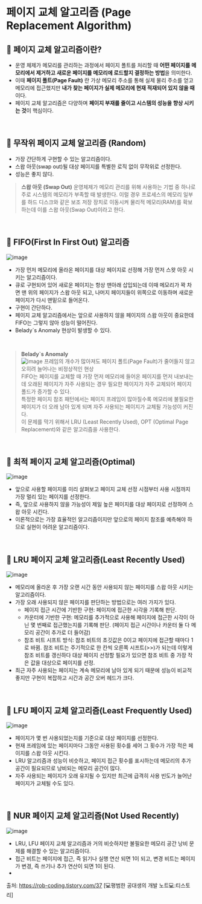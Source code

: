 # 페이지 교체 알고리즘 (Page Replacement Algorithm)

## 📌 페이지 교체 알고리즘이란?
- 운영 체제가 메모리를 관리하는 과정에서 페이지 폴트를 처리할 때 **어떤 페이지를 메모리에서 제거하고 새로운 페이지를 메모리에 로드할지 결정하는 방법**을 의미한다.
- 이때 **페이지 폴트(Page Fault)** 란 가상 메모리 주소를 통해 실제 물리 주소를 얻고 메모리에 접근했지만 **내가 찾는 페이지가 실제 메모리에 현재 적재되어 있지 않을 때**이다.
- 페이지 교체 알고리즘은 다양하며 **페이지 부재를 줄이고 시스템의 성능을 향상 시키는 것**이 핵심이다.

<br>

## 📌 무작위 페이지 교체 알고리즘 (Random)
- 가장 간단하게 구현할 수 있는 알고리즘이다.
- 스왑 아웃(swap out)될 대상 페이지를 특별한 로직 없이 무작위로 선정한다.
- 성능은 좋지 않다.

> **스왑 아웃 (Swap Out)**
> 운영체제가 메모리 관리를 위해 사용하는 기법 중 하나로 주로 시스템의 메모리가 부족할 때 발생한다.
> 이럴 경우 프로세스의 메모리 일부를 하드 디스크와 같은 보조 저장 장치로 이동시켜 물리적 메모리(RAM)를 확보하는데 이를 스왑 아웃(Swap Out)이라고 한다.

<br>

## 📌 FIFO(First In First Out) 알고리즘
![image](https://github.com/cs-study-skk/cs_study/assets/39427152/c5c4cd16-a320-4357-bf06-81358710058f)
- 가장 먼저 메모리에 올라온 페이지를 대상 페이지로 선정해 가장 먼저 스왓 아웃 시키는 알고리즘이다.
- 큐로 구현되어 있어 새로운 페이지는 항상 맨아래 삽입되는데 이때 메모리가 꽉 차면 맨 위의 페이지가 스왑 아웃 되고, 나머지 페이지들이 위쪽으로 이동하며 새로운 페이지가 다시 맨밑으로 들어온다.
- 구현이 간단하다.
- 페이지 교체 알고리즘에서는 앞으로 사용하지 않을 페이지의 스왑 아웃이 중요한데 FIFO는 그렇지 않아 성능이 떨어진다.
- Belady`s Anomaly 현상이 발생할 수 있다.

<br>

> **Belady`s Anomaly**
> <br>
> ![image](https://github.com/cs-study-skk/cs_study/assets/39427152/06ab18d7-7a50-4079-b1d0-2eb98151d740)
> 프레임의 개수가 많아져도 페이지 폴트(Page Fault)가 줄어들지 않고 오히려 늘어나는 비정상적인 현상
> <br>
> FIFO는 페이지를 교체할 때 가장 먼저 메모리에 들어온 페이지를 먼저 내보내는데 오래된 페이지가 자주 사용되는 경우 필요한 페이지가 자주 교체되어 페이지 폴드가 증가할 수 있다.
> <br>
> 특정한 페이지 참조 패턴에서는 페이지 프레임이 많아질수록 메모리에 불필요한 페이지가 더 오래 남아 있게 되며 자주 사용되는 페이지가 교체될 가능성이 커진다.
> <br>
> 이 문제를 막기 위해서 LRU (Least Recently Used), OPT (Optimal Page Replacement)와 같은 알고리즘을 사용한다.

<br>

## 📌 최적 페이지 교체 알고리즘(Optimal)
![image](https://github.com/cs-study-skk/cs_study/assets/39427152/95e04147-0479-41d1-b62e-4716ba642841)
- 앞으로 사용할 페이지를 미리 살펴보고 페이지 교체 선정 시점부터 사용 시점까지 가장 멀리 있는 페이지를 선정한다.
- 즉, 앞으로 사용하지 않을 가능성이 제일 높은 페이지를 대상 페이지로 선정하여 스왑 아웃 시킨다.
- 이론적으로는 가장 효율적인 알고리즘이지만 앞으로의 페이지 참조를 예측해야 하므로 실현이 어려운 알고리즘이다.

<br>

## 📌 LRU 페이지 교체 알고리즘(Least Recently Used)
![image](https://github.com/cs-study-skk/cs_study/assets/39427152/fab486e9-b822-4092-ab55-d4f47c3f8e34)
- 메모리에 올라온 후 가장 오랜 시간 동안 사용되지 않는 페이지를 스왑 아웃 시키는 알고리즘이다.
- 가장 오래 사용되지 않은 페이지를 판단하는 방법으로는 여러 가지가 있다.
  - 페이지 접근 시간에 기반한 구현: 페이지에 접근한 시각을 기록해 판단.
  - 카운터에 기반한 구현: 메모리를 추가적으로 사용해 페이지에 접근한 시각이 아닌 몇 번째로 접근했는지를 기록해 판단. (페이지 접근 시간이나 카운터 둘 다 메모리 공간이 추가로 더 들어감)
  - 참조 비트 시프트 방식: 참조 비트의 초깃값은 0이고 페이지에 접근할 때마다 1로 바뀜. 참조 비트는 주기적으로 한 칸씩 오른쪽 시프트(>>)가 되는데 이렇게 참조 비트를 갱신하다 대상 페이지 선정할 필요가 있으면 참조 비트 중 가장 작은 값을 대상으로 페이지를 선정.
- 최근 자주 사용되는 페이지는 계속 메모리에 남아 있게 되기 때문에 성능이 비교적 좋지만 구현이 복잡하고 시간과 공간 오버 헤드가 크다.

<br>

## 📌 LFU 페이지 교체 알고리즘(Least Frequently Used)
![image](https://github.com/cs-study-skk/cs_study/assets/39427152/57349014-335c-40a9-bb0b-6dab3e2410d2)
- 페이지가 몇 번 사용되었는지를 기준으로 대상 페이지를 선정한다.
- 현재 프레임에 있는 페이지마다 그동안 사용된 횟수를 세어 그 횟수가 가장 적은 페이지를 스왑 아웃 시킨다.
- LRU 알고리즘과 성능이 비슷하고, 페이지 접근 횟수를 표시하는데 메모리의 추가 공간이 필요되므로 낭비되는 메모리 공간이 많다.
- 자주 사용되는 페이지가 오래 유지될 수 있지만 최근에 급격히 사용 빈도가 늘어난 페이지가 교체될 수도 있다.

<br>

## 📌 NUR 페이지 교체 알고리즘(Not Used Recently)
![image](https://github.com/cs-study-skk/cs_study/assets/39427152/5c38e193-587e-4217-80a6-6b7fea3649fa)
- LRU, LFU 페이지 교체 알고리즘과 거의 비슷하지만 불필요한 메모리 공간 낭비 문제를 해결할 수 있는 알고리즘이다.
- 접근 비트는 페이지에 접근, 즉 읽기나 실행 연산 되면 1이 되고, 변경 비트는 페이지가 변경, 즉 쓰기나 추가 연산이 되면 1이 된다.
- 

출처: https://rob-coding.tistory.com/37 [💻평범한 공대생의 개발 노트💻:티스토리]
